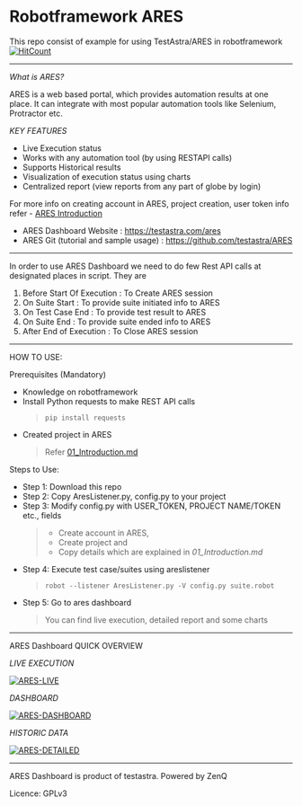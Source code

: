 # Robotframework ARES

This repo consist of example for using TestAstra/ARES in robotframework 
[![HitCount](http://hits.dwyl.io/adiralashiva8/robotframework-ares.svg)](http://hits.dwyl.io/adiralashiva8/robotframework-ares)

---

*What is ARES?*

  ARES is a web based portal, which provides automation results at one place. It can integrate with most popular automation tools like Selenium, Protractor etc.

*KEY FEATURES*

 - Live Execution status
 - Works with any automation tool (by using RESTAPI calls)
 - Supports Historical results
 - Visualization of execution status using charts
 - Centralized report (view reports from any part of globe by login)

  For more info on creating account in ARES, project creation, user token info refer - [ARES Introduction](https://github.com/testastra/ARES/blob/master/Tutorials/01_Introduction.md)

 - ARES Dashboard Website : https://testastra.com/ares
 - ARES Git (tutorial and sample usage) : https://github.com/testastra/ARES

---

In order to use ARES Dashboard we need to do few Rest API calls at designated places in script. They are

  1. Before Start Of Execution : To Create ARES session
  2. On Suite Start            : To provide suite initiated info to ARES
  3. On Test Case End          : To provide test result to ARES
  4. On Suite End              : To provide suite ended info to ARES
  5. After End of Execution    : To Close ARES session

---

HOW TO USE:

Prerequisites (Mandatory)
 - Knowledge on robotframework
 - Install Python requests to make REST API calls
   > `pip install requests`
 - Created project in ARES
   > Refer [01_Introduction.md](https://github.com/testastra/ARES/blob/master/Tutorials/01_Introduction.md)

Steps to Use:

 - Step 1: Download this repo
 - Step 2: Copy AresListener.py, config.py to your project
 - Step 3: Modify config.py with USER_TOKEN, PROJECT NAME/TOKEN etc., fields
   > - Create account in ARES,
   > - Create project and 
   > - Copy details which are explained in *01_Introduction.md*
 - Step 4: Execute test case/suites using areslistener
   > `robot --listener AresListener.py -V config.py suite.robot`
 - Step 5: Go to ares dashboard
   > You can find live execution, detailed report and some charts

---

ARES Dashboard QUICK OVERVIEW

*LIVE EXECUTION*

  <a href="https://ibb.co/QkFJ8Xd"><img src="https://i.ibb.co/bFg6H7J/ARES-LIVE.jpg" alt="ARES-LIVE" border="0"></a>

*DASHBOARD*

   <a href="https://ibb.co/xD7YX41"><img src="https://i.ibb.co/f2x9qck/ARES-DASHBOARD.jpg" alt="ARES-DASHBOARD" border="0" /></a>

*HISTORIC DATA*

   <a href="https://ibb.co/q71TsM7"><img src="https://i.ibb.co/jb4nMvb/ARES-DETAILED.jpg" alt="ARES-DETAILED" border="0"></a>

---

ARES Dashboard is product of testastra. Powered by ZenQ

Licence: GPLv3

